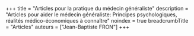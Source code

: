 +++
title = "Articles pour la pratique du médecin généraliste"
description = "Articles pour aider le médecin généraliste: Principes psychologiques, réalités médico-économiques à connaître"
noindex = true
breadcrumbTitle = "Articles"
auteurs = ["Jean-Baptiste FRON"]
+++
